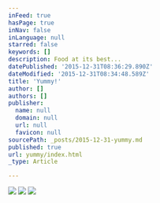 ```yaml
---
inFeed: true
hasPage: true
inNav: false
inLanguage: null
starred: false
keywords: []
description: Food at its best...
datePublished: '2015-12-31T08:36:29.890Z'
dateModified: '2015-12-31T08:34:48.589Z'
title: 'Yummy!'
author: []
authors: []
publisher:
  name: null
  domain: null
  url: null
  favicon: null
sourcePath: _posts/2015-12-31-yummy.md
published: true
url: yummy/index.html
_type: Article

---
```

![](https://the-grid-user-content.s3-us-west-2.amazonaws.com/4411a4dd-b7e8-4973-bbc3-377866323b4f.jpg)
![](https://the-grid-user-content.s3-us-west-2.amazonaws.com/8bdb1fc4-76a7-4900-bac7-88a403316a32.jpg)
![](https://the-grid-user-content.s3-us-west-2.amazonaws.com/cc0d5548-be6b-48ad-9693-84a98510030f.jpg)